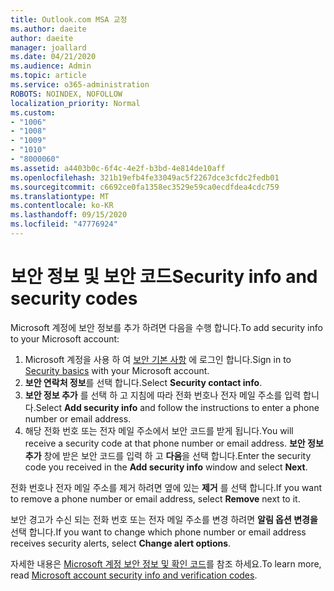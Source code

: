 ```yaml
---
title: Outlook.com MSA 교정
ms.author: daeite
author: daeite
manager: joallard
ms.date: 04/21/2020
ms.audience: Admin
ms.topic: article
ms.service: o365-administration
ROBOTS: NOINDEX, NOFOLLOW
localization_priority: Normal
ms.custom:
- "1006"
- "1008"
- "1009"
- "1010"
- "8000060"
ms.assetid: a4403b0c-6f4c-4e2f-b3bd-4e814de10aff
ms.openlocfilehash: 321b19efb4fe33049ac5f2267dce3cfdc2fedb01
ms.sourcegitcommit: c6692ce0fa1358ec3529e59ca0ecdfdea4cdc759
ms.translationtype: MT
ms.contentlocale: ko-KR
ms.lasthandoff: 09/15/2020
ms.locfileid: "47776924"
---
```

# <a name="security-info-and-security-codes"></a><span data-ttu-id="bdd70-102">보안 정보 및 보안 코드</span><span class="sxs-lookup"><span data-stu-id="bdd70-102">Security info and security codes</span></span>

<span data-ttu-id="bdd70-103">Microsoft 계정에 보안 정보를 추가 하려면 다음을 수행 합니다.</span><span class="sxs-lookup"><span data-stu-id="bdd70-103">To add security info to your Microsoft account:</span></span>

1. <span data-ttu-id="bdd70-104">Microsoft 계정을 사용 하 여 [보안 기본 사항](https://account.microsoft.com/security) 에 로그인 합니다.</span><span class="sxs-lookup"><span data-stu-id="bdd70-104">Sign in to [Security basics](https://account.microsoft.com/security) with your Microsoft account.</span></span>
1. <span data-ttu-id="bdd70-105">**보안 연락처 정보**를 선택 합니다.</span><span class="sxs-lookup"><span data-stu-id="bdd70-105">Select **Security contact info**.</span></span>
1. <span data-ttu-id="bdd70-106">**보안 정보 추가** 를 선택 하 고 지침에 따라 전화 번호나 전자 메일 주소를 입력 합니다.</span><span class="sxs-lookup"><span data-stu-id="bdd70-106">Select **Add security info** and follow the instructions to enter a phone number or email address.</span></span>
1. <span data-ttu-id="bdd70-107">해당 전화 번호 또는 전자 메일 주소에서 보안 코드를 받게 됩니다.</span><span class="sxs-lookup"><span data-stu-id="bdd70-107">You will receive a security code at that phone number or email address.</span></span> <span data-ttu-id="bdd70-108">**보안 정보 추가** 창에 받은 보안 코드를 입력 하 고 **다음**을 선택 합니다.</span><span class="sxs-lookup"><span data-stu-id="bdd70-108">Enter the security code you received in the **Add security info** window and select **Next**.</span></span>

<span data-ttu-id="bdd70-109">전화 번호나 전자 메일 주소를 제거 하려면 옆에 있는 **제거** 를 선택 합니다.</span><span class="sxs-lookup"><span data-stu-id="bdd70-109">If you want to remove a phone number or email address, select **Remove** next to it.</span></span>

<span data-ttu-id="bdd70-110">보안 경고가 수신 되는 전화 번호 또는 전자 메일 주소를 변경 하려면 **알림 옵션 변경을**선택 합니다.</span><span class="sxs-lookup"><span data-stu-id="bdd70-110">If you want to change which phone number or email address receives security alerts, select **Change alert options**.</span></span>

<span data-ttu-id="bdd70-111">자세한 내용은 [Microsoft 계정 보안 정보 및 확인 코드](https://support.microsoft.com/help/12428/)를 참조 하세요.</span><span class="sxs-lookup"><span data-stu-id="bdd70-111">To learn more, read [Microsoft account security info and verification codes](https://support.microsoft.com/help/12428/).</span></span>